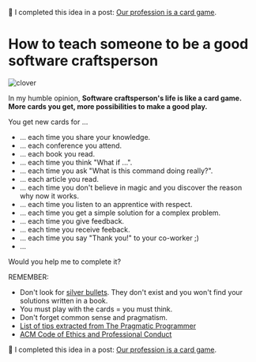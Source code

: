 :mega: I completed this idea in a post: [Our profession is a card game](https://rachelcarmena.github.io/2018/07/26/card-game.html).

# How to teach someone to be a good software craftsperson

![clover](https://cdn2.iconfinder.com/data/icons/devine-icons-part-2/128/Cards-Club.png)

In my humble opinion, **Software craftsperson's life is like a card game. More cards you get, more possibilities to make a good play.**

You get new cards for ...

* ... each time you share your knowledge.
* ... each conference you attend.
* ... each book you read.
* ... each time you think "What if ...".
* ... each time you ask "What is this command doing really?".
* ... each article you read.
* ... each time you don't believe in magic and you discover the reason why now it works.
* ... each time you listen to an apprentice with respect.
* ... each time you get a simple solution for a complex problem.
* ... each time you give feedback.
* ... each time you receive feeback.
* ... each time you say "Thank you!" to your co-worker ;)
* ...

Would you help me to complete it?

REMEMBER:
* Don't look for [silver bullets](https://en.wikipedia.org/wiki/No_Silver_Bullet). They don't exist and you won't find your solutions written in a book. 
* You must play with the cards = you must think. 
* Don't forget common sense and pragmatism.
* [List of tips extracted from The Pragmatic Programmer](https://pragprog.com/the-pragmatic-programmer/extracts/tips)
* [ACM Code of Ethics and Professional Conduct](https://ethics.acm.org)

:mega: I completed this idea in a post: [Our profession is a card game](https://rachelcarmena.github.io/2018/07/26/card-game.html).
